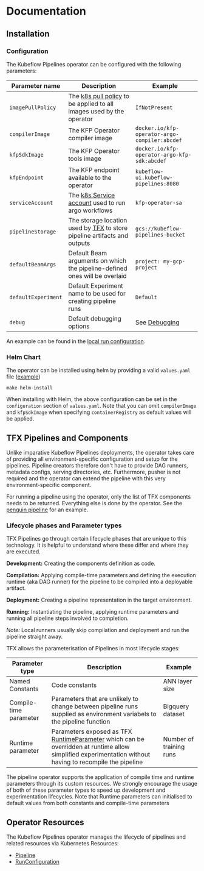 # Documentation

## Installation

### Configuration

The Kubeflow Pipelines operator can be configured with the following parameters:

| Parameter name | Description | Example |
| --- | --- | --- |
| `imagePullPolicy` | The [k8s pull policy](https://kubernetes.io/docs/concepts/containers/images/#image-pull-policy) to be applied to all images used by the operator | `IfNotPresent` |
| `compilerImage` | The KFP Operator compiler image | `docker.io/kfp-operator-argo-compiler:abcdef` |
| `kfpSdkImage` | The KFP Operator tools image | `docker.io/kfp-operator-argo-kfp-sdk:abcdef` |
| `kfpEndpoint` | The KFP endpoint available to the operator | `kubeflow-ui.kubeflow-pipelines:8080` |
| `serviceAccount` | The [k8s Service account](https://kubernetes.io/docs/tasks/configure-pod-container/configure-service-account/) used to run argo workflows | `kfp-operator-sa` |
| `pipelineStorage` | The storage location used by [TFX](https://www.tensorflow.org/tfx/guide/build_tfx_pipeline) to store pipeline artifacts and outputs | `gcs://kubeflow-pipelines-bucket` |
| `defaultBeamArgs` | Default Beam arguments on which the pipeline-defined ones will be overlaid | `project: my-gcp-project` |
| `defaultExperiment` | Default Experiment name to be used for creating pipeline runs | `Default` |
| `debug` | Default debugging options | See [Debugging](./debugging.md) |

An example can be found in the [local run configuration](../config/manager/controller_manager_config.yaml).

### Helm Chart

The operator can be installed using helm by providing a valid `values.yaml` file ([example](../helm/kfp-operator/test/values.yaml))

```
make helm-install
```

When installing with Helm, the above configuration can be set in the `configuration` section of `values.yaml`.
Note that you can omit `compilerImage` and `kfpSdkImage` when specifying `containerRegistry` as default values will be applied.

## TFX Pipelines and Components

Unlike imparative Kubeflow Pipelines deployments, the operator takes care of providing all environment-specific configuration and setup for the pipelines. Pipeline creators therefore don't have to provide DAG runners, metadata configs, serving directories, etc. Furthermore, pusher is not required and the operator can extend the pipeline with this very environment-specific component.

For running a pipeline using the operator, only the list of TFX components needs to be returned. Everything else is done by the operator. See the [penguin pipeline](./quickstart/penguin_pipeline/pipeline.py) for an example.

### Lifecycle phases and Parameter types

TFX Pipelines go through certain lifecycle phases that are unique to this technology. It is helpful to understand where these differ and where they are executed.

**Development:** Creating the components definition as code.

**Compilation:** Applying compile-time parameters and defining the execution runtime (aka DAG runner) for the pipeline to be compiled into a deployable artifact.

**Deployment:** Creating a pipeline representation in the target environment.

**Running:** Instantiating the pipeline, applying runtime parameters and running all pipeline steps involved to completion.

*Note:* Local runners usually skip compilation and deployment and run the pipeline straight away.

TFX allows the parameterisation of Pipelines in most lifecycle stages:

| Parameter type | Description | Example |
| --- | --- | --- |
| Named Constants | Code constants | ANN layer size |
| Compile-time parameter | Parameters that are unlikely to change between pipeline runs supplied as environment variabels to the pipeline function | Bigquery dataset |
| Runtime parameter | Parameters exposed as TFX [RuntimeParameter](https://www.tensorflow.org/tfx/api_docs/python/tfx/v1/dsl/experimental/RuntimeParameter?hl=en) which can be overridden at runtime allow simplified experimentation without having to recompile the pipeline | Number of training runs |

The pipeline operator supports the application of compile time and runtime parameters through its custom resources. We strongly encourage the usage of both of these parameter types to speed up development and experimentation lifecycles. Note that Runtime parameters can initialised to default values from both constants and compile-time parameters

## Operator Resources

The Kubeflow Pipelines operator manages the lifecycle of pipelines and related resources via Kubernetes Resources:

- [Pipeline](pipeline.md)
- [RunConfiguration](runconfiguration.md)